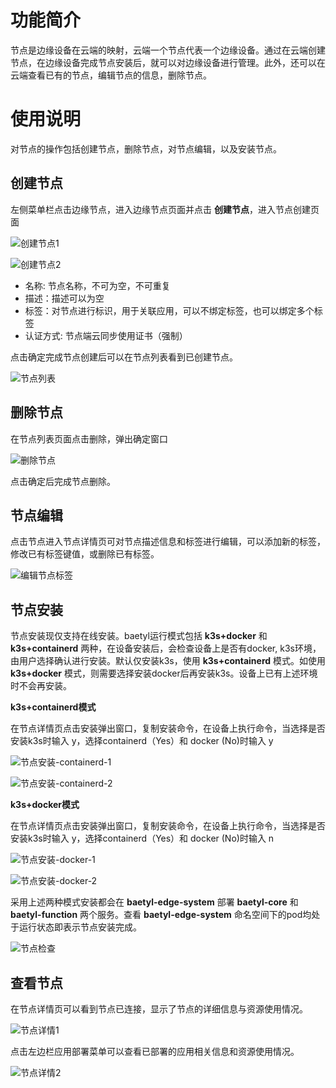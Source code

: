   
# 功能简介
节点是边缘设备在云端的映射，云端一个节点代表一个边缘设备。通过在云端创建节点，在边缘设备完成节点安装后，就可以对边缘设备进行管理。此外，还可以在云端查看已有的节点，编辑节点的信息，删除节点。

# 使用说明
对节点的操作包括创建节点，删除节点，对节点编辑，以及安装节点。

## 创建节点
左侧菜单栏点击边缘节点，进入边缘节点页面并点击 **创建节点**，进入节点创建页面

![创建节点1](../images/quickstart/node-management/01-create-node-1.png)

![创建节点2](../images/quickstart/node-management/02-create-node-2.png)

* 名称: 节点名称，不可为空，不可重复
* 描述：描述可以为空
* 标签：对节点进行标识，用于关联应用，可以不绑定标签，也可以绑定多个标签
* 认证方式: 节点端云同步使用证书（强制）

点击确定完成节点创建后可以在节点列表看到已创建节点。

![节点列表](../images/quickstart/node-management/03-node-list.png)

## 删除节点
在节点列表页面点击删除，弹出确定窗口

![删除节点](../images/quickstart/node-management/04-delete-node.png)

点击确定后完成节点删除。

## 节点编辑

点击节点进入节点详情页可对节点描述信息和标签进行编辑，可以添加新的标签，修改已有标签键值，或删除已有标签。

![编辑节点标签](../images/quickstart/node-management/05-node-update-labels.png)

## 节点安装
节点安装现仅支持在线安装。baetyl运行模式包括 **k3s+docker** 和 **k3s+containerd** 两种，在设备安装后，会检查设备上是否有docker, k3s环境，由用户选择确认进行安装。默认仅安装k3s，使用 **k3s+containerd** 模式。如使用 **k3s+docker** 模式，则需要选择安装docker后再安装k3s。设备上已有上述环境时不会再安装。

**k3s+containerd模式**

在节点详情页点击安装弹出窗口，复制安装命令，在设备上执行命令，当选择是否安装k3s时输入 y，选择containerd（Yes）和 docker (No)时输入 y

![节点安装-containerd-1](../images/quickstart/node-management/06-node-installation-containerd-1.png)

![节点安装-containerd-2](../images/quickstart/node-management/07-node-installation-containerd-2.png)

**k3s+docker模式**

在节点详情页点击安装弹出窗口，复制安装命令，在设备上执行命令，当选择是否安装k3s时输入 y，选择containerd（Yes）和 docker (No)时输入 n

![节点安装-docker-1](../images/quickstart/node-management/08-node-installation-docker-1.png)

![节点安装-docker-2](../images/quickstart/node-management/09-node-installation-docker-2.png)


采用上述两种模式安装都会在 **baetyl-edge-system** 部署 **baetyl-core** 和 **baetyl-function** 两个服务。查看 **baetyl-edge-system** 命名空间下的pod均处于运行状态即表示节点安装完成。

![节点检查](../images/quickstart/node-management/10-node-check.png)


## 查看节点
在节点详情页可以看到节点已连接，显示了节点的详细信息与资源使用情况。

![节点详情1](../images/quickstart/node-management/11-node-detail-1.png)

点击左边栏应用部署菜单可以查看已部署的应用相关信息和资源使用情况。

![节点详情2](../images/quickstart/node-management/12-node-detail-2.png)

